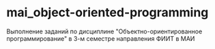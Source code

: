 # mai_object-oriented-programming
Выполнение заданий по дисциплине "Объектно-ориентированное программирование" в 3-м семестре направления ФИИТ в МАИ
